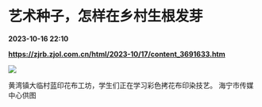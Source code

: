 # 艺术种子，怎样在乡村生根发芽

**2023-10-16 22:10**

**https://zjrb.zjol.com.cn/html/2023-10/17/content_3691633.htm**

![](https://zjrb.zjol.com.cn/images/2023-10/17/zjrb2023101700005v02b005.jpg)

黄湾镇大临村蓝印花布工坊，学生们正在学习彩色拷花布印染技艺。 海宁市传媒中心供图